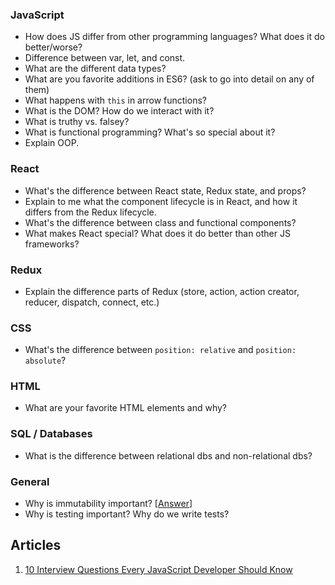 

### JavaScript

- How does JS differ from other programming languages? What does it do better/worse?
- Difference between var, let, and const.
- What are the different data types?
- What are you favorite additions in ES6? (ask to go into detail on any of them)
- What happens with `this` in arrow functions?
- What is the DOM? How do we interact with it?
- What is truthy vs. falsey?
- What is functional programming? What's so special about it?
- Explain OOP.

### React

- What's the difference between React state, Redux state, and props?
- Explain to me what the component lifecycle is in React, and how it differs from the Redux lifecycle.
- What's the difference between class and functional components?
- What makes React special? What does it do better than other JS frameworks?

### Redux

- Explain the difference parts of Redux (store, action, action creator, reducer, dispatch, connect, etc.)

### CSS

- What's the difference between `position: relative` and `position: absolute`?

### HTML

- What are your favorite HTML elements and why?

### SQL / Databases

- What is the difference between relational dbs and non-relational dbs?

### General

- Why is immutability important? [[Answer](https://stackoverflow.com/a/34385684/5231151)]
- Why is testing important? Why do we write tests?



## Articles

1. [10 Interview Questions Every JavaScript Developer Should Know](https://medium.com/javascript-scene/10-interview-questions-every-javascript-developer-should-know-6fa6bdf5ad95)
